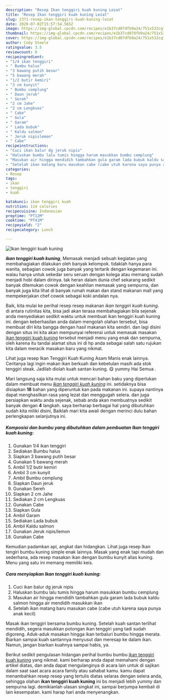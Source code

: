 ```yaml
---
description: "Resep Ikan tenggiri kuah kuning Lezat"
title: "Resep Ikan tenggiri kuah kuning Lezat"
slug: 2371-resep-ikan-tenggiri-kuah-kuning-lezat
date: 2020-07-02T15:57:54.565Z
image: https://img-global.cpcdn.com/recipes/e1b37cd07dfb9a24/751x532cq70/ikan-tenggiri-kuah-kuning-foto-resep-utama.jpg
thumbnail: https://img-global.cpcdn.com/recipes/e1b37cd07dfb9a24/751x532cq70/ikan-tenggiri-kuah-kuning-foto-resep-utama.jpg
cover: https://img-global.cpcdn.com/recipes/e1b37cd07dfb9a24/751x532cq70/ikan-tenggiri-kuah-kuning-foto-resep-utama.jpg
author: Cody Steele
ratingvalue: 3.5
reviewcount: 8
recipeingredient:
- "1/4 ikan tenggiri"
- " Bumbu halus"
- "3 bawang putih besar"
- "5 bawang merah"
- "1/2 butir kemiri"
- "3 cm kunyit"
- " Bumbu cemplung"
- " Daun jeruk"
- " Sereh"
- "2 cm Jahe"
- "2 cm Lengkuas"
- " Cabe"
- " Gula"
- " Garam"
- " Lada bubuk"
- " Kaldu salmon"
- " Jeruk nipislemon"
- " Cabe"
recipeinstructions:
- "Cuci ikan balur dg jeruk nipis"
- "Haluskan bumbu lalu tumis hingga harum masukkan bumbu cemplung"
- "Masukan air hingga mendidih tambahkan gula garam lada bubuk kaldu salmon hingga air mendidih masukkan ikan"
- "Setelah ikan matang baru masukan cabe (cabe utuh karena saya punya anak kecil)"
categories:
- Resep
tags:
- ikan
- tenggiri
- kuah

katakunci: ikan tenggiri kuah 
nutrition: 114 calories
recipecuisine: Indonesian
preptime: "PT12M"
cooktime: "PT41M"
recipeyield: "2"
recipecategory: Lunch

---
```



![Ikan tenggiri kuah kuning](https://img-global.cpcdn.com/recipes/e1b37cd07dfb9a24/751x532cq70/ikan-tenggiri-kuah-kuning-foto-resep-utama.jpg)

<b><i>ikan tenggiri kuah kuning</i></b>, Memasak menjadi sebuah kegiatan yang membahagiakan dilakukan oleh banyak kelompok. tidaklah hanya para wanita, sebagian cowok juga banyak yang tertarik dengan kegemaran ini. walau hanya untuk sekedar seru seruan dengan kolega atau memang sudah menjadi hobi dalam dirinya. tak heran dalam dunia chef sekarang sedikit banyak ditemukan cowok dengan keahlian memasak yang sempurna, dan banyak juga kita lihat di banyak rumah makan dan stand makanan mall yang mempekerjakan chef cowok sebagai koki andalan nya.

Baik, kita mulai ke perihal resep resep makanan <i>ikan tenggiri kuah kuning</i>. di antara rutinitas kita, bisa jadi akan terasa membahagiakan bila sejenak anda menyediakan sedikit waktu untuk membuat ikan tenggiri kuah kuning ini. dengan keberhasilan anda dalam mengolah olahan tersebut, bisa membuat diri kita bangga dengan hasil makanan kita sendiri. dan lagi disini dengan situs ini kita akan mempunyai referensi untuk memasak masakan <u>ikan tenggiri kuah kuning</u> tersebut menjadi menu yang enak dan sempurna, oleh karena itu tandai alamat situs ini di hp anda sebagai salah satu rujukan kita dalam meracik masakan baru yang nikmat.

Lihat juga resep Ikan Tenggiri Kuah Kuning Asam Manis enak lainnya. Ceritanya lagi ingin makan ikan berkuah dan kebetulan masih ada stok tenggiri steak. Jadilah diolah kuah santan kuning. 😋 yummy Hai Semua ️.


Mari langsung saja kita mulai untuk mencari bahan baku yang diperlukan dalam membuat menu <u><i>ikan tenggiri kuah kuning</i></u> ini. setidaknya bisa disiapkan <b>18</b> bahan yang diperuntuk kan pada makanan ini. supaya nantinya dapat menghasilkan rasa yang lezat dan menggugah selera. dan juga persiapkan waktu anda sejenak, sebab anda akan membuatnya sedikit banyak dengan <b>4</b> langkah. saya berharap berbagai hal yang dibutuhkan sudah kita miliki disini, Baiklah mari kita awali dengan merinci dulu bahan perlengkapan selanjutnya ini.

<!--inarticleads1-->

##### Komposisi dan bumbu yang dibutuhkan dalam pembuatan Ikan tenggiri kuah kuning:

1. Gunakan 1/4 ikan tenggiri
1. Sediakan  Bumbu halus
1. Siapkan 3 bawang putih besar
1. Gunakan 5 bawang merah
1. Ambil 1/2 butir kemiri
1. Ambil 3 cm kunyit
1. Ambil  Bumbu cemplung
1. Siapkan  Daun jeruk
1. Gunakan  Sereh
1. Siapkan 2 cm Jahe
1. Sediakan 2 cm Lengkuas
1. Gunakan  Cabe
1. Siapkan  Gula
1. Ambil  Garam
1. Sediakan  Lada bubuk
1. Ambil  Kaldu salmon
1. Gunakan  Jeruk nipis/lemon
1. Gunakan  Cabe


Kemudian padamkan api, angkat dan hidangkan. Lihat juga resep Ikan tengiri bumbu kuning simple enak lainnya. Masak yang enak tapi mudah dan sederhana, ada resep masakan ikan dengan bumbu kunyit alias kuning. Menu yang satu ini memang memiliki keis. 

<!--inarticleads2-->

##### Cara menyiapkan Ikan tenggiri kuah kuning:

1. Cuci ikan balur dg jeruk nipis
1. Haluskan bumbu lalu tumis hingga harum masukkan bumbu cemplung
1. Masukan air hingga mendidih tambahkan gula garam lada bubuk kaldu salmon hingga air mendidih masukkan ikan
1. Setelah ikan matang baru masukan cabe (cabe utuh karena saya punya anak kecil)


Masak ikan tenggiri bersama bumbu kuning. Setelah kuah santan terlihat mendidih, segera masukkan potongan ikan tenggiri yang tadi sudah digoreng. Aduk-aduk masakan hingga ikan terbaluri bumbu hingga merata. Biarkan sampai kuah santannya menyusut dan meresap ke dalam ikan. Namun, jangan biarkan kuahnya sampai habis, ya. 

Berikut sedikit pengulasan hidangan perihal bumbu bumbu <u>ikan tenggiri kuah kuning</u> yang nikmat. kami berharap anda dapat memahami dengan artikel diatas, dan anda dapat mengulanginya di acara lain untuk di sajikan dalam saat saat acara acara family atau sahabat kamu. kamu dapat menambahkan resep resep yang tertulis diatas selaras dengan selera anda, sehingga olahan <b>ikan tenggiri kuah kuning</b> ini bs menjadi lebih yummy dan sempurna lagi. demikianlah ulasan singkat ini, sampai berjumpa kembali di lain kesempatan. kami harap hari anda menyenangkan.
